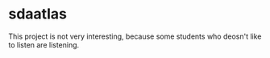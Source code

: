 # sdaatlas
This project is not very interesting, because some students who deosn't like to listen
are listening.
